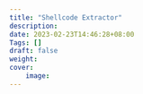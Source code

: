 ```yaml
---
title: "Shellcode Extractor"
description: 
date: 2023-02-23T14:46:28+08:00
Tags: []
draft: false
weight: 
cover: 
    image: 
---
```



